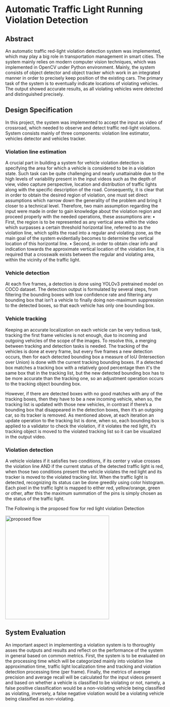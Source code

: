 # Automatic Traffic Light Running Violation Detection
## Abstract
An automatic traffic red-light violation detection system was implemented, which may play a big role in transportation management in smart cities. The system mainly relies on modern computer vision techniques, which was implemented in OpenCV under Python environment. Mainly, the system consists of object detector and object tracker which work in an integrated manner in order to precisely keep position of the existing cars. The primary task of the system is to eventually indicate locations of violating vehicles. The output showed accurate results, as all violating vehicles were detected and distinguished precisely.

## Design Specification
In this project, the system was implemented to accept the input as video of crossroad, which needed to observe and detect traffic red-light violations. System consists mainly of three components: violation line estimator, vehicles detector and vehicles tracker.

### Violation line estimation
A crucial part in building a system for vehicle violation detection is specifying the area for which a vehicle is considered to be in a violation state. Such task can be quite challenging and nearly unattainable due to the high levels of variability present in the input videos such as the depth of view, video capture perspective, location and distribution of traffic lights along with the specific description of the road. Consequently, it is clear that in order to obtain the desired region of violation, one must set direct assumptions which narrow down the generality of the problem and bring it closer to a technical level. Therefore, two main assumption regarding the input were made in order to gain knowledge about the violation region and proceed properly with the needed operations, these assumptions are: 
  • First, the region is to be represented as any vertical area within the video which surpasses a certain threshold horizontal line, referred to as the violation line, which splits the road into a regular and violating zone, as the main goal of the system evidentially becomes to determine the vertical location of this horizontal line. 
  • Second, in order to obtain clear info and indication towards the approximate vertical location of the violation line, it is required that a crosswalk exists between the regular and violating area, within the vicinity of the traffic light.


### Vehicle detection
At each five frames, a detection is done using YOLOv3 pretrained model on COCO dataset. The detection output is formulated by several steps, from filtering the bounding boxes with low confidence rate and filtering any bounding box that isn’t a vehicle to finally doing non-maximum suppression to the detected boxes, so that each vehicle has only one bounding box.

### Vehicle tracking
Keeping an accurate localization on each vehicle can be very tedious task, tracking the first frame vehicles is not enough, due to incoming and outgoing vehicles of the scope of the images. To resolve this, a merging between tracking and detection tasks is needed. The tracking of the vehicles is done at every frame, but every five frames a new detection occurs, then for each detected bounding box a measure of IoU (Intersection over Union) is done with the current tracking bounding boxes. If a detected box matches a tracking box with a relatively good percentage then it's the same box that in the tracking list, but the new detected bounding box has to be more accurate than the tracking one, so an adjustment operation occurs to the tracking object bounding box.


However, if there are detected boxes with no good matches with any of the tracking boxes, then they have to be a new incoming vehicle, when so, the tracking list is updated with those new vehicles, in contrast if there’s a bounding box that disappeared in the detection boxes, then it’s an outgoing car, so its tracker is removed. As mentioned above, at each iteration an update operation to the tracking list is done, when so, each bounding box is applied to a validator to check the violation, if it violates the red light, it’s tracking object is moved to the violated tracking list so it can be visualized in the output video.

### Violation detection
A vehicle violates if it satisfies two conditions, if its center y value crosses the violation line AND if the current status of the detected traffic light is red, when those two conditions present the vehicle violates the red light and its tracker is moved to the violated tracking list. When the traffic light is detected, recognizing its status can be done greedily using color histogram. Each pixel in the traffic light is mapped to either red, yellow/orange, green or other, after this the maximum summation of the pins is simply chosen as the status of the traffic light.

The Following is the proposed flow for red light violation Detection

<img width="327" alt="proposed flow" src="https://github.com/Ryuzaki9623/Smart-Violence-Detection-Street-Violence-Detection-Traffic-Light-Violation-/assets/45362890/e10b3430-a6d7-4004-a8c2-059b23500d00">

## System Evaluation
An important aspect in implementing a violation system is to thoroughly asses the outputs and results and reflect on the performance of the system in general based on common metrics. First, the system is to be evaluated on the processing time which will be categorized mainly into violation line approximation time, traffic light localization time and tracking and violation detection processing time (per frame). Finally, the metrics of average precision and average recall will be calculated for the input videos present and based on whether a vehicle is classified to be violating or not, namely, a false positive classification would be a non-violating vehicle being classified as violating, inversely, a false negative violation would be a violating vehicle being classified as non-violating.




